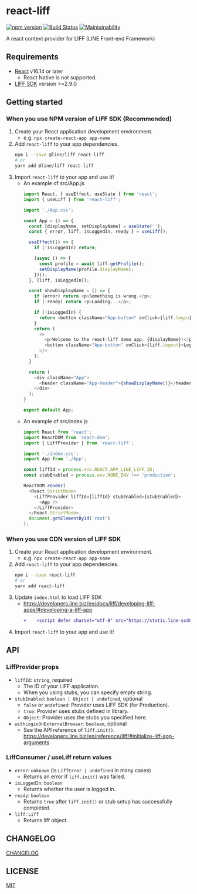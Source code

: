 # react-liff
[![npm version](https://badge.fury.io/js/react-liff.svg)](https://badge.fury.io/js/react-liff)
[![Build Status](https://github.com/epaew/react-liff/workflows/Run%20Tests/badge.svg)](https://github.com/epaew/react-liff/actions?query=workflow%3A%22Run+Tests%22+branch%3A%22master%22)
[![Maintainability](https://api.codeclimate.com/v1/badges/4ff4ef0a7a4343c6ae52/maintainability)](https://codeclimate.com/github/epaew/react-liff/maintainability)

A react context provider for LIFF (LINE Front-end Framework)

## Requirements
* [React](https://reactjs.org/) v16.14 or later
  * React Native is not supported.
* [LIFF SDK](https://developers.line.biz/en/docs/liff/release-notes/#liff-version-and-release-date) version >=2.9.0

## Getting started
### When you use NPM version of LIFF SDK (Recommended)
1. Create your React application development environment.
    * e.g. `npx create-react-app app-name`
2. Add `react-liff` to your app dependencies.
    ```sh
    npm i --save @line/liff react-liff
    # or
    yarn add @line/liff react-liff
    ```
3. Import `react-liff` to your app and use it!
    * An example of src/App.js
        ```javascript
        import React, { useEffect, useState } from 'react';
        import { useLiff } from 'react-liff';

        import './App.css';

        const App = () => {
          const [displayName, setDisplayName] = useState('');
          const { error, liff, isLoggedIn, ready } = useLiff();

          useEffect(() => {
            if (!isLoggedIn) return;

            (async () => {
              const profile = await liff.getProfile();
              setDisplayName(profile.displayName);
            })();
          }, [liff, isLoggedIn]);

          const showDisplayName = () => {
            if (error) return <p>Something is wrong.</p>;
            if (!ready) return <p>Loading...</p>;

            if (!isLoggedIn) {
              return <button className="App-button" onClick={liff.login}>Login</button>;
            }
            return (
              <>
                <p>Welcome to the react-liff demo app, {displayName}!</p>
                <button className="App-button" onClick={liff.logout}>Logout</button>
              </>
            );
          }

          return (
            <div className="App">
              <header className="App-header">{showDisplayName()}</header>
            </div>
          );
        }

        export default App;
        ```
    * An example of src/index.js
        ```javascript
        import React from 'react';
        import ReactDOM from 'react-dom';
        import { LiffProvider } from 'react-liff';

        import './index.css';
        import App from './App';

        const liffId = process.env.REACT_APP_LINE_LIFF_ID;
        const stubEnabled = process.env.NODE_ENV !== 'production';

        ReactDOM.render(
          <React.StrictMode>
            <LiffProvider liffId={liffId} stubEnabled={stubEnabled}>
              <App />
            </LiffProvider>
          </React.StrictMode>,
          document.getElementById('root')
        );
        ```

### When you use CDN version of LIFF SDK
1. Create your React application development environment.
    * e.g. `npx create-react-app app-name`
2. Add `react-liff` to your app dependencies.
    ```sh
    npm i --save react-liff
    # or
    yarn add react-liff
    ```
3. Update `index.html` to load LIFF SDK
    * https://developers.line.biz/en/docs/liff/developing-liff-apps/#developing-a-liff-app
        ```diff
        +    <script defer charset="utf-8" src="https://static.line-scdn.net/liff/edge/2/sdk.js"></script>
        ```
4. Import `react-liff` to your app and use it!

## API
### LiffProvider props
* `liffId`: `string`, required
  * The ID of your LIFF application.
  * When you using stubs, you can specify empty string.
* `stubEnabled`: `boolean | Object | undefined`, optional
  * `false` or `undefined`: Provider uses LIFF SDK (for Production).
  * `true`: Provider uses stubs defined in library.
  * `Object`: Provider uses the stubs you specified here.
* `withLoginOnExternalBrowser`: `boolean`, optional
  * See the API reference of `liff.init()`. https://developers.line.biz/en/reference/liff/#initialize-liff-app-arguments

### LiffConsumer / useLiff return values
* `error`: `unknown` (is `LiffError | undefined` in many cases)
  * Returns an error if `liff.init()` was failed.
* `isLoggedIn`: `boolean`
  * Returns whether the user is logged in.
* `ready`: `boolean`
  * Returns `true` after `liff.init()` or stub setup has successfully completed.
* `liff`: `Liff`
  * Returns liff object.

## CHANGELOG
[CHANGELOG](./CHANGELOG.md)

## LICENSE
[MIT](./LICENSE)
